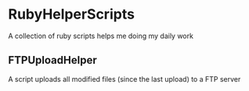 # RubyHelperScripts
A collection of ruby scripts helps me doing my daily work

## FTPUploadHelper
A script uploads all modified files (since the last upload) to a FTP server
